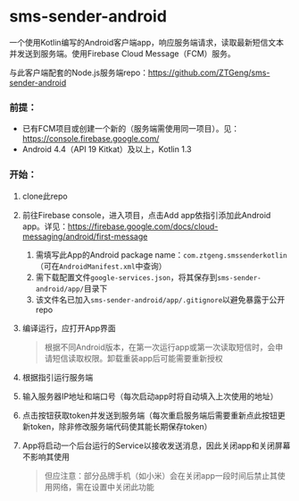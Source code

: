 # sms-sender-android

一个使用Kotlin编写的Android客户端app，响应服务端请求，读取最新短信文本并发送到服务端。使用Firebase Cloud Message（FCM）服务。

与此客户端配套的Node.js服务端repo：https://github.com/ZTGeng/sms-sender-android

### 前提：

 - 已有FCM项目或创建一个新的（服务端需使用同一项目）。见：https://console.firebase.google.com/
 - Android 4.4（API 19 Kitkat）及以上，Kotlin 1.3

### 开始：

1. clone此repo
2. 前往Firebase console，进入项目，点击Add app依指引添加此Android app。详见：https://firebase.google.com/docs/cloud-messaging/android/first-message

   1. 需填写此App的Android package name：`com.ztgeng.smssenderkotlin`（可在`AndroidManifest.xml`中查询）
   2. 需下载配置文件`google-services.json`，将其保存到`sms-sender-android/app/`目录下
   3. 该文件名已加入`sms-sender-android/app/.gitignore`以避免暴露于公开repo

3. 编译运行，应打开App界面
   > 根据不同Android版本，在第一次运行app或第一次读取短信时，会申请短信读取权限。卸载重装app后可能需要重新授权
4. 根据指引运行服务端
5. 输入服务器IP地址和端口号（每次启动app时将自动填入上次使用的地址）
6. 点击按钮获取token并发送到服务端（每次重启服务端后需要重新点此按钮更新token，除非修改服务端代码使其能长期保存token）
7. App将启动一个后台运行的Service以接收发送消息，因此关闭app和关闭屏幕不影响其使用
   > 但应注意：部分品牌手机（如小米）会在关闭app一段时间后禁止其使用网络，需在设置中关闭此功能
